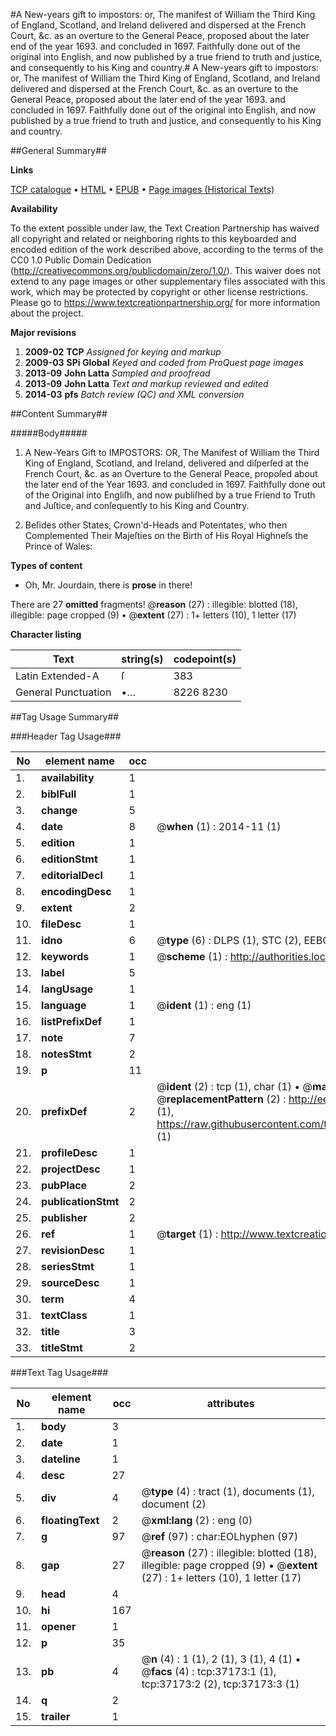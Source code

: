 #A New-years gift to impostors: or, The manifest of William the Third King of England, Scotland, and Ireland delivered and dispersed at the French Court, &c. as an overture to the General Peace, proposed about the later end of the year 1693. and concluded in 1697. Faithfully done out of the original into English, and now published by a true friend to truth and justice, and consequently to his King and country.#
A New-years gift to impostors: or, The manifest of William the Third King of England, Scotland, and Ireland delivered and dispersed at the French Court, &c. as an overture to the General Peace, proposed about the later end of the year 1693. and concluded in 1697. Faithfully done out of the original into English, and now published by a true friend to truth and justice, and consequently to his King and country.

##General Summary##

**Links**

[TCP catalogue](http://www.ota.ox.ac.uk/tcp/)  • 
[HTML](http://tei.it.ox.ac.uk/tcp/Texts-HTML/free/A53/A53018.html)  • 
[EPUB](http://tei.it.ox.ac.uk/tcp/Texts-EPUB/free/A53/A53018.epub) • 
[Page images (Historical Texts)](https://historicaltexts.jisc.ac.uk/eebo-99832699e)

**Availability**

To the extent possible under law, the Text Creation Partnership has waived all copyright and related or neighboring rights to this keyboarded and encoded edition of the work described above, according to the terms of the CC0 1.0 Public Domain Dedication (http://creativecommons.org/publicdomain/zero/1.0/). This waiver does not extend to any page images or other supplementary files associated with this work, which may be protected by copyright or other license restrictions. Please go to https://www.textcreationpartnership.org/ for more information about the project.

**Major revisions**

1. __2009-02__ __TCP__ *Assigned for keying and markup*
1. __2009-03__ __SPi Global__ *Keyed and coded from ProQuest page images*
1. __2013-09__ __John Latta__ *Sampled and proofread*
1. __2013-09__ __John Latta__ *Text and markup reviewed and edited*
1. __2014-03__ __pfs__ *Batch review (QC) and XML conversion*

##Content Summary##

#####Body#####

1. A New-Years Gift to IMPOSTORS: OR, The Manifest of William the Third King of England, Scotland, and Ireland, delivered and diſperſed at the French Court, &c. as an Overture to the General Peace, propoſed about the later end of the Year 1693. and concluded in 1697. Faithfully done out of the Original into Engliſh, and now publiſhed by a true Friend to Truth and Juſtice, and conſequently to his King and Country.

1. Beſides other States, Crown'd-Heads and Potentates, who then Complemented Their Majeſties on the Birth of His Royal Highneſs the Prince of Wales:

**Types of content**

  * Oh, Mr. Jourdain, there is **prose** in there!

There are 27 **omitted** fragments! 
 @__reason__ (27) : illegible: blotted (18), illegible: page cropped (9)  •  @__extent__ (27) : 1+ letters (10), 1 letter (17)

**Character listing**


|Text|string(s)|codepoint(s)|
|---|---|---|
|Latin Extended-A|ſ|383|
|General Punctuation|•…|8226 8230|

##Tag Usage Summary##

###Header Tag Usage###

|No|element name|occ|attributes|
|---|---|---|---|
|1.|__availability__|1||
|2.|__biblFull__|1||
|3.|__change__|5||
|4.|__date__|8| @__when__ (1) : 2014-11 (1)|
|5.|__edition__|1||
|6.|__editionStmt__|1||
|7.|__editorialDecl__|1||
|8.|__encodingDesc__|1||
|9.|__extent__|2||
|10.|__fileDesc__|1||
|11.|__idno__|6| @__type__ (6) : DLPS (1), STC (2), EEBO-CITATION (1), PROQUEST (1), VID (1)|
|12.|__keywords__|1| @__scheme__ (1) : http://authorities.loc.gov/ (1)|
|13.|__label__|5||
|14.|__langUsage__|1||
|15.|__language__|1| @__ident__ (1) : eng (1)|
|16.|__listPrefixDef__|1||
|17.|__note__|7||
|18.|__notesStmt__|2||
|19.|__p__|11||
|20.|__prefixDef__|2| @__ident__ (2) : tcp (1), char (1)  •  @__matchPattern__ (2) : ([0-9\-]+):([0-9IVX]+) (1), (.+) (1)  •  @__replacementPattern__ (2) : http://eebo.chadwyck.com/downloadtiff?vid=$1&page=$2 (1), https://raw.githubusercontent.com/textcreationpartnership/Texts/master/tcpchars.xml#$1 (1)|
|21.|__profileDesc__|1||
|22.|__projectDesc__|1||
|23.|__pubPlace__|2||
|24.|__publicationStmt__|2||
|25.|__publisher__|2||
|26.|__ref__|1| @__target__ (1) : http://www.textcreationpartnership.org/docs/. (1)|
|27.|__revisionDesc__|1||
|28.|__seriesStmt__|1||
|29.|__sourceDesc__|1||
|30.|__term__|4||
|31.|__textClass__|1||
|32.|__title__|3||
|33.|__titleStmt__|2||


###Text Tag Usage###

|No|element name|occ|attributes|
|---|---|---|---|
|1.|__body__|3||
|2.|__date__|1||
|3.|__dateline__|1||
|4.|__desc__|27||
|5.|__div__|4| @__type__ (4) : tract (1), documents (1), document (2)|
|6.|__floatingText__|2| @__xml:lang__ (2) : eng (0)|
|7.|__g__|97| @__ref__ (97) : char:EOLhyphen (97)|
|8.|__gap__|27| @__reason__ (27) : illegible: blotted (18), illegible: page cropped (9)  •  @__extent__ (27) : 1+ letters (10), 1 letter (17)|
|9.|__head__|4||
|10.|__hi__|167||
|11.|__opener__|1||
|12.|__p__|35||
|13.|__pb__|4| @__n__ (4) : 1 (1), 2 (1), 3 (1), 4 (1)  •  @__facs__ (4) : tcp:37173:1 (1), tcp:37173:2 (2), tcp:37173:3 (1)|
|14.|__q__|2||
|15.|__trailer__|1||
